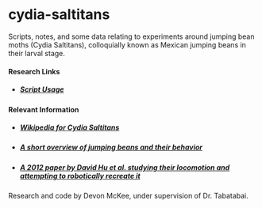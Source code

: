 # cydia-saltitans
Scripts, notes, and some data relating to experiments around jumping bean moths (Cydia Saltitans), colloquially known as Mexican jumping beans in their larval stage.

#### Research Links
- ##### [Script Usage](scripts/)

#### Relevant Information
- ##### [Wikipedia for Cydia Saltitans](https://en.wikipedia.org/wiki/Cydia_saltitans)
- ##### [A short overview of jumping beans and their behavior](https://www2.palomar.edu/users/warmstrong/plaug97.htm)
- ##### [A 2012 paper by David Hu et al. studying their locomotion and attempting to robotically recreate it](http://hu.gatech.edu/Publications/Hu12-beans.pdf)

Research and code by Devon McKee, under supervision of Dr. Tabatabai.